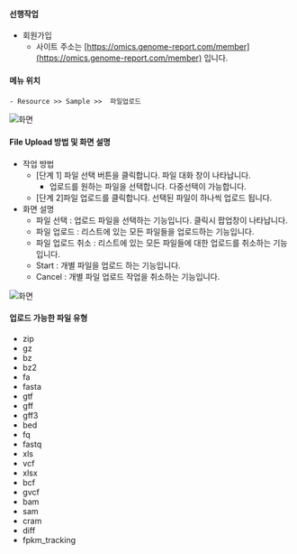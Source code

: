 
#### 선행작업
  - 회원가입
     - 사이트 주소는 [https://omics.genome-report.com/member](https://omics.genome-report.com/member)  입니다.

#### 메뉴 위치
    - Resource >> Sample >>  파일업로드 
![화면](http://www.genome-report.com/assets/images/manual/screen_5.jpg)     
   
#### File Upload 방법 및 화면 설명
- 작업 방법  
    - [단계 1] 파일 선택 버튼을 클릭합니다. 파일 대화 창이 나타납니다. 
        - 업로드를 원하는 파일을 선택합니다. 다중선택이 가능합니다.
    - [단계 2]파일 업로드를 클릭합니다. 선택된 파일이 하나씩 업로드 됩니다.  
- 화면 설명
    - 파일 선택 : 업로드 파일을 선택하는 기능입니다. 클릭시 팝업창이 나타납니다.
    - 파일 업로드 : 리스트에 있는  모든 파일들을 업로드하는 기능입니다.
    - 파일 업로드 취소 : 리스트에 있는 모든 파일들에 대한 업로드를 취소하는 기능입니다.
    - Start : 개별 파일을 업로드 하는 기능입니다.
    - Cancel : 개별 파일 업로드 작업을 취소하는 기능입니다.
    
![화면](http://www.genome-report.com/assets/images/manual/screen_6.jpg)

#### 업로드 가능한 파일 유형
  - zip
  - gz
  - bz
  - bz2
  - fa
  - fasta
  - gtf
  - gff
  - gff3
  - bed
  - fq
  - fastq
  - xls
  - vcf
  - xlsx
  - bcf
  - gvcf
  - bam
  - sam
  - cram
  - diff
  - fpkm_tracking